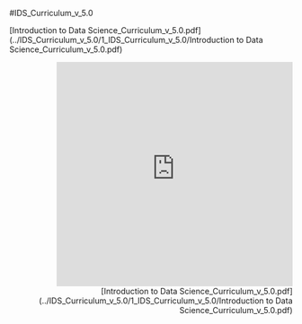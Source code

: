 #IDS_Curriculum_v_5.0

[Introduction to Data Science_Curriculum_v_5.0.pdf](../IDS_Curriculum_v_5.0/1_IDS_Curriculum_v_5.0/Introduction to Data Science_Curriculum_v_5.0.pdf)

<div align="right"><iframe src="https://docs.google.com/viewerng/viewer?url=https://stemc.idsucla.org/IDS_Curriculum_v_5.0_preview/1_IDS_Curriculum_v_5.0/Introduction%20to%20Data%20Science_Curriculum_v_5.0.pdf&embedded=true" style=" width:420px;height:400px;" frameborder="0"></iframe><br>[Introduction to Data Science_Curriculum_v_5.0.pdf](../IDS_Curriculum_v_5.0/1_IDS_Curriculum_v_5.0/Introduction to Data Science_Curriculum_v_5.0.pdf)</div>

<!-- <div align="right"><iframe src="https://drive.google.com/file/d/1hF8V31VcyVCP0VVtCDIBerFYBi6IiHFg/preview" style=" width:420px;height:400px;" frameborder="0"></iframe><br>[Introduction to Data Science_Curriculum_v_5.0.pdf](https://drive.google.com/file/d/1hF8V31VcyVCP0VVtCDIBerFYBi6IiHFg/preview)</div> -->


<!-- <div align="right"><iframe src="../../IDS_Curriculum_v_5.0/1_IDS_Curriculum_v_5.0/Introduction to Data Science_Curriculum_v_5.0.pdf" style=" width:100%;height:420px;" frameborder="0"></iframe><br>[Introduction to Data Science_Curriculum_v_5.0.pdf](../IDS_Curriculum_v_5.0/1_IDS_Curriculum_v_5.0/Introduction to Data Science_Curriculum_v_5.0.pdf)</div> -->
